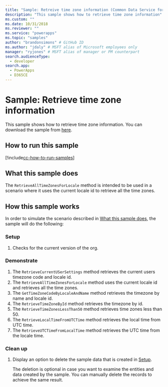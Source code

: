 ```yaml
---
title: "Sample: Retreive time zone information (Common Data Service for Apps) | Microsoft Docs" # Intent and product brand in a unique string of 43-59 chars including spaces
description: "This sample shows how to retrieve time zone information" # 115-145 characters including spaces. This abstract displays in the search result.
ms.custom: ""
ms.date: 10/31/2018
ms.reviewer: ""
ms.service: "powerapps"
ms.topic: "samples"
author: "brandonsimons" # GitHub ID
ms.author: "jdaly" # MSFT alias of Microsoft employees only
manager: "ryjones" # MSFT alias of manager or PM counterpart
search.audienceType: 
  - developer
search.app: 
  - PowerApps
  - D365CE
---
```

# Sample: Retrieve time zone information

<!-- https://docs.microsoft.com/en-us/dynamics365/customer-engagement/developer/sample-retrieve-time-zone-information -->

This sample shows how to retrieve time zone information. You can download the sample from [here](https://github.com/Microsoft/PowerApps-Samples/tree/master/cds/orgsvc/C%23/RetrieveTimeZone).

## How to run this sample

[!include[cc-how-to-run-samples](../../includes/cc-how-to-run-samples.md)]

## What this sample does

The `RetrieveAllTimeZonesForLocale` method is intended to be used in a scenario where it uses the current locale id to retrieve all the time zones.

## How this sample works

In order to simulate the scenario described in [What this sample does](#what-this-sample-does), the sample will do the following:

### Setup

1. Checks for the current version of the org.

### Demonstrate

1. The `RetrieveCurrentUSerSettings` method retrieves the current users timezone code and locale id.
2. The `RetrieveAllTimeZonesForLocale` method uses the current locale id and retrieves all the time zones.
3. The `GetTimeZoneCodeByLocaleAndName` method retrieves the timezone by name and locale id.
4. The `RetrieveTimeZoneById` method retrieves the timezone by id.
5. The `RetrieveTimeZonesLessThan50` method retrieves time zones less than 50.
6. The `RetrieveLocalTimeFromUTCTime` method retrieves the local time from UTC time.
7. The `RetrieveUTCTimeFromLocalTime` method retrieves the UTC time from the locale time.

### Clean up

1. Display an option to delete the sample data that is created in [Setup](#setup).

    The deletion is optional in case you want to examine the entities and data created by the sample. You can manually delete the records to achieve the same result.
